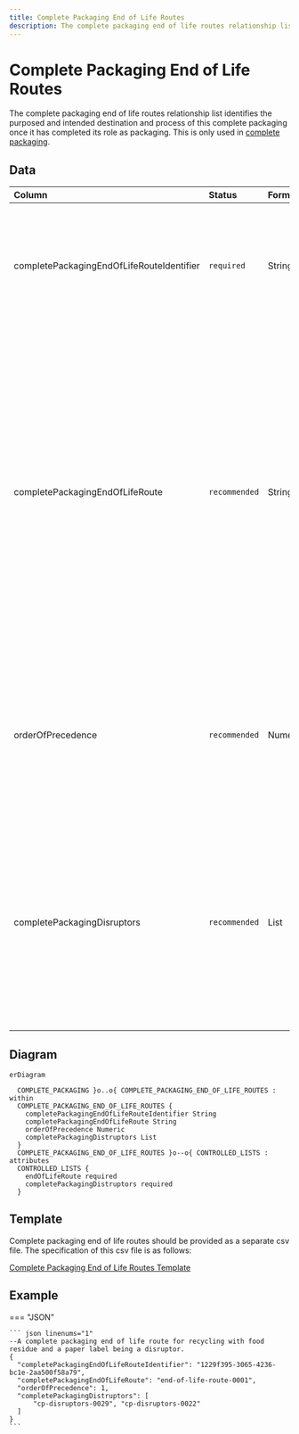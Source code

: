 ```yaml
---
title: Complete Packaging End of Life Routes
description: The complete packaging end of life routes relationship list.
---
```


# Complete Packaging End of Life Routes

The complete packaging end of life routes relationship list identifies the purposed and intended destination and process of this complete packaging once it has completed its role as packaging. This is only used in [complete packaging](../3_Data_Specification/3_4_Complete_Packaging.md).

## Data
|Column|<div style="width:90px">Status</div>|Format|Notes|
|:-|:-|:-|:-|
|completePackagingEndOfLifeRouteIdentifier|`required`|String|A globally unique identifier. See [identifiers](../4_Identifiers/4_1_Identifiers.md) section for information on how to construct this identifier|
|completePackagingEndOfLifeRoute|`recommended`|String|What is the intended end of life route for this complete packaging. The entry should be the [end of life route controlled list](../5_Controlled_Lists/5_016_End_Of_Life_Route.md) identifier. To be filled in when complete packaging has an intended end of life route AS complete packaging, otherwise only fill out at component level.|
|orderOfPrecedence|`recommended`|Numeric|The order that end of life routes should be used. The preferred route denoted as 1, and the last best option being the biggest number.|
|completePackagingDisruptors|`recommended`|List|What challenges this end of life route for this complete packaging has. The entry should be the [complete packaging end of life route disruptors controlled list](../5_Controlled_Lists/5_014_Complete_Packaging_Disruptors.md) identifier.|

## Diagram

``` mermaid
erDiagram

  COMPLETE_PACKAGING }o..o{ COMPLETE_PACKAGING_END_OF_LIFE_ROUTES : within
  COMPLETE_PACKAGING_END_OF_LIFE_ROUTES {
    completePackagingEndOfLifeRouteIdentifier String
    completePackagingEndOfLifeRoute String
    orderOfPrecedence Numeric
    completePackagingDistruptors List
  }
  COMPLETE_PACKAGING_END_OF_LIFE_ROUTES }o--o{ CONTROLLED_LISTS : attributes
  CONTROLLED_LISTS {
    endOfLifeRoute required
    completePackagingDistruptors required
  }
```

## Template

Complete packaging end of life routes should be provided as a separate csv file. The specification of this csv file is as follows:

[Complete Packaging End of Life Routes Template](https://www.open3p.org/wp-content/uploads/2023/09/completePackagingEOLRoutes20230922.csv)

## Example

=== "JSON"

    ``` json linenums="1"
    --A complete packaging end of life route for recycling with food residue and a paper label being a disruptor.
    {
      "completePackagingEndOfLifeRouteIdentifier": "1229f395-3065-4236-bc1e-2aa500f58a79",
      "completePackagingEndOfLifeRoute": "end-of-life-route-0001",
      "orderOfPrecedence": 1,
      "completePackagingDistruptors": [
          "cp-disruptors-0029", "cp-disruptors-0022"
      ]
    }
    ```